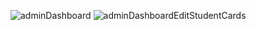 ![adminDashboard](https://github.com/user-attachments/assets/a37b2bcb-836e-440b-bcaa-05dfe685291c)
![adminDashboardEditStudentCards](https://github.com/user-attachments/assets/c4d5cc79-c1d3-4a6e-8977-88a636a68590)
